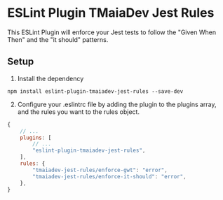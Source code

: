 # ESLint Plugin TMaiaDev Jest Rules

This ESLint Plugin will enforce your Jest tests to follow the "Given When Then" and the "it should" patterns.

## Setup

1. Install the dependency

```
npm install eslint-plugin-tmaiadev-jest-rules --save-dev
```

2. Configure your .eslintrc file by adding the plugin to the plugins array, and the rules you want to the rules object.

```js
{
    // ...
    plugins: [
        // ...
        "eslint-plugin-tmaiadev-jest-rules",
    ],
    rules: {
        "tmaiadev-jest-rules/enforce-gwt": "error",
        "tmaiadev-jest-rules/enforce-it-should": "error",
    },
}
```